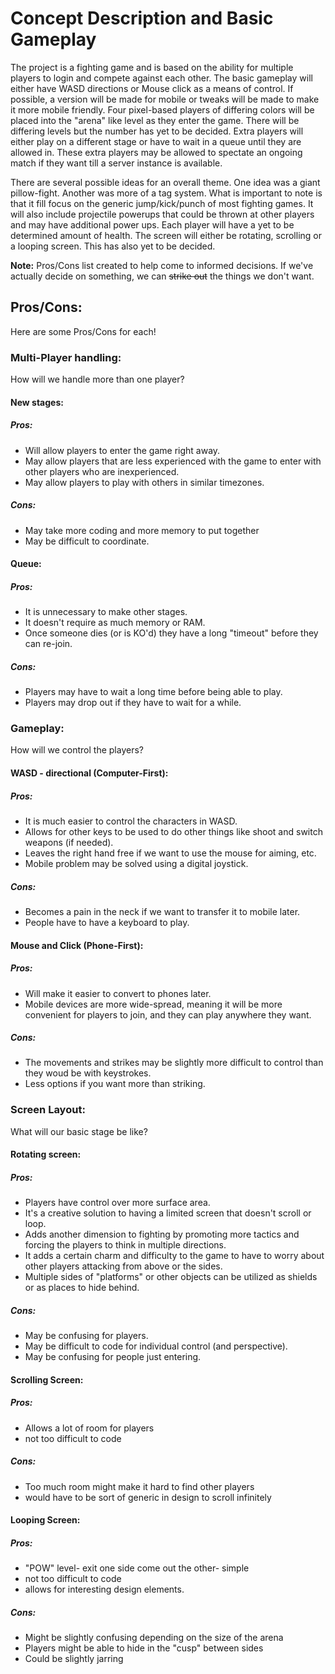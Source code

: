# Concept Description and Basic Gameplay

The project is a fighting game and is based on the ability for multiple players to login and compete against each other. The basic gameplay will either have WASD directions or Mouse click as a means of control. If possible, a version will be made for mobile or tweaks will be made to make it more mobile friendly. Four pixel-based players of differing colors will be placed into the "arena" like level as they enter the game. There will be differing levels but the number has yet to be decided. Extra players will either play on a different stage or have to wait in a queue until they are allowed in. These extra players may be allowed to spectate an ongoing match if they want till a server instance is available. 

There are several possible ideas for an overall theme. One idea was a giant pillow-fight. Another was more of a tag system. What is important to note is that it fill focus on the generic jump/kick/punch of most fighting games. It will also include projectile powerups that could be thrown at other players and may have additional power ups. Each player will have a yet to be determined amount of health. The screen will either be rotating, scrolling or a looping screen. This has also yet to be decided.

**Note:** Pros/Cons list created to help come to informed decisions. If we've actually decide on something, we can ~~strike out~~ the things we don't want.

## Pros/Cons:
Here are some Pros/Cons for each!

### Multi-Player handling:
How will we handle more than one player?
#### New stages:
##### Pros:
- Will allow players to enter the game right away.
- May allow players that are less experienced with the game to enter with other players who are inexperienced.
- May allow players to play with others in similar timezones.
##### Cons:
- May take more coding and more memory to put together
- May be difficult to coordinate.
#### Queue:
##### Pros:
- It is unnecessary to make other stages.
- It doesn't require as much memory or RAM.
- Once someone dies (or is KO'd) they have a long "timeout" before they can re-join.
##### Cons:
- Players may have to wait a long time before being able to play.
- Players may drop out if they have to wait for a while.

### Gameplay:
How will we control the players?

#### WASD - directional (Computer-First):
##### Pros:
- It is much easier to control the characters in WASD.
- Allows for other keys to be used to do other things like shoot and switch weapons (if needed).
- Leaves the right hand free if we want to use the mouse
for aiming, etc.
- Mobile problem may be solved using a digital joystick.
##### Cons:
- Becomes a pain in the neck if we want to transfer it to mobile later.
- People have to have a keyboard to play.

#### Mouse and Click (Phone-First):
##### Pros:
- Will make it easier to convert to phones later.
- Mobile devices are more wide-spread, meaning it will be more convenient for players to join, and they can play anywhere they want.
##### Cons:
- The movements and strikes may be slightly more difficult to control than they woud be with keystrokes.
- Less options if you want more than striking.

### Screen Layout:
What will our basic stage be like?

#### Rotating screen:
##### Pros:
- Players have control over more surface area.
- It's a creative solution to having a limited screen that doesn't scroll or loop.
- Adds another dimension to fighting by promoting more tactics and forcing the players to think in multiple directions.
- It adds a certain charm and difficulty to the game to have to worry about other players attacking from above or the sides.
- Multiple sides of "platforms" or other objects can be utilized as shields or as places to hide behind.
##### Cons:
- May be confusing for players.
- May be difficult to code for individual control (and perspective).
- May be confusing for people just entering.

#### Scrolling Screen:
##### Pros:
- Allows a lot of room for players
- not too difficult to code
##### Cons:
- Too much room might make it hard to find other players
- would have to be sort of generic in design to scroll infinitely

#### Looping Screen:
##### Pros:
- "POW" level- exit one side come out the other- simple
- not too difficult to code
- allows for interesting design elements.
##### Cons:
- Might be slightly confusing depending on the size of the arena
- Players might be able to hide in the "cusp" between sides
- Could be slightly jarring 
